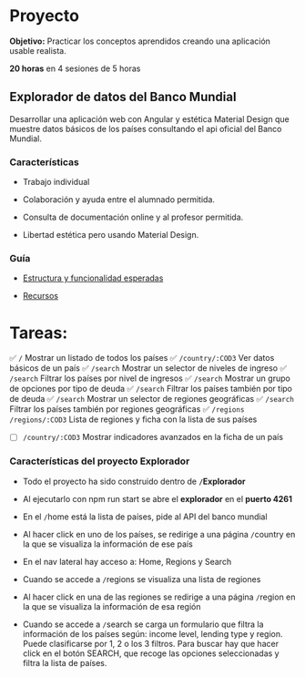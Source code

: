 # Proyecto

**Objetivo:** Practicar los conceptos aprendidos creando una aplicación usable realista.

**20 horas** en 4 sesiones de 5 horas

## Explorador de datos del Banco Mundial

Desarrollar una aplicación web con Angular y estética Material Design que muestre datos básicos de los países consultando el api oficial del Banco Mundial.


### Características

- Trabajo individual

- Colaboración y ayuda entre el alumnado permitida.

- Consulta de documentación online y al profesor permitida.

- Libertad estética pero usando Material Design.

### Guía

- [Estructura y funcionalidad esperadas](./estructura.md)

- [Recursos](./recursos.md)



# Tareas:

:white_check_mark: `/` Mostrar un listado de todos los países
:white_check_mark: `/country/:COD3` Ver datos básicos de un país
:white_check_mark: `/search` Mostrar un selector de niveles de ingreso
:white_check_mark: `/search` Filtrar los países por nivel de ingresos
:white_check_mark: `/search` Mostrar un grupo de opciones por tipo de deuda
:white_check_mark: `/search` Filtrar los países también por tipo de deuda
:white_check_mark: `/search` Mostrar un selector de regiones geográficas
:white_check_mark: `/search` Filtrar los países también por regiones geográficas
:white_check_mark: `/regions` `/regions/:COD3` Lista de regiones y ficha con la lista de sus países
- [ ] `/country/:COD3` Mostrar indicadores avanzados en la ficha de un país


### Características del proyecto Explorador

- Todo el proyecto ha sido construido dentro de **`/`Explorador**

- Al ejecutarlo con npm run start se abre el **explorador** en el **puerto 4261**

- En el `/`home está la lista de países, pide al API del banco mundial

- Al hacer click en uno de los países, se redirige a una página `/`country en la que se visualiza la información de ese país

- En el nav lateral hay acceso a: Home, Regions y Search

- Cuando se accede a `/`regions se visualiza una lista de regiones 

- Al hacer click en una de las regiones se redirige a una página `/`region en la que se visualiza la información de esa región

- Cuando se accede a `/`search se carga un formulario que filtra la información de los países según: income level, lending type y region. 
Puede clasificarse por 1, 2 o los 3 filtros. 
Para buscar hay que hacer click en el botón SEARCH, que recoge las opciones seleccionadas y filtra la lista de países.

